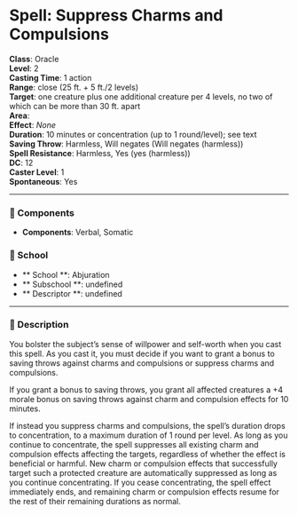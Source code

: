 
# Spell: Suppress Charms and Compulsions
**Class**: Oracle  
**Level**: 2  
**Casting Time**: 1 action  
**Range**: close (25 ft. + 5 ft./2 levels)  
**Target**: one creature plus one additional creature per 4 levels, no two of which can be more than 30 ft. apart  
**Area**:   
**Effect**: _None_  
**Duration**: 10 minutes or concentration (up to 1 round/level); see text  
**Saving Throw**: Harmless, Will negates (Will negates (harmless))  
**Spell Resistance**: Harmless, Yes (yes (harmless))  
**DC**: 12  
**Caster Level**: 1  
**Spontaneous**: Yes

---

### 🔮 Components
- **Components**: Verbal, Somatic

### 🏫 School
- ** School **: Abjuration
- ** Subschool **: undefined
- ** Descriptor **: undefined
---

### 📜 Description
You bolster the subject’s sense of willpower and self-worth when you cast this spell. As you cast it, you must decide if you want to grant a bonus to saving throws against charms and compulsions or suppress charms and compulsions.

If you grant a bonus to saving throws, you grant all affected creatures a +4 morale bonus on saving throws against charm and compulsion effects for 10 minutes.

If instead you suppress charms and compulsions, the spell’s duration drops to concentration, to a maximum duration of 1 round per level. As long as you continue to concentrate, the spell suppresses all existing charm and compulsion effects affecting the targets, regardless of whether the effect is beneficial or harmful. New charm or compulsion effects that successfully target such a protected creature are automatically suppressed as long as you continue concentrating. If you cease concentrating, the spell effect immediately ends, and remaining charm or compulsion effects resume for the rest of their remaining durations as normal.
